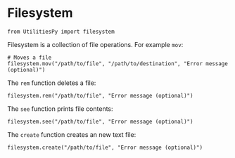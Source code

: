 # Filesystem

    from UtilitiesPy import filesystem

Filesystem is a collection of file operations. For example `mov`:

    # Moves a file
    filesystem.mov("/path/to/file", "/path/to/destination", "Error message (optional)")
The `rem` function deletes a file:

    filesystem.rem("/path/to/file", "Error message (optional)")
The `see` function prints file contents:

    filesystem.see("/path/to/file", "Error message (optional)")

The `create` function creates an new text file:

    filesystem.create("/path/to/file", "Error message (optional)")